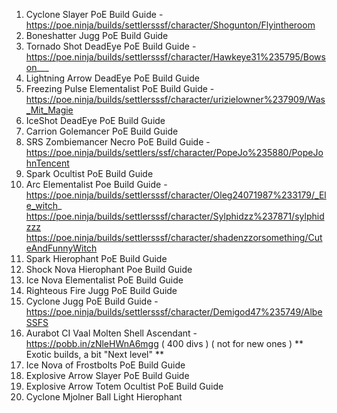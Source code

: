 1. Cyclone Slayer PoE Build Guide               - https://poe.ninja/builds/settlersssf/character/Shogunton/Flyintheroom
2. Boneshatter Jugg  PoE Build Guide
3. Tornado Shot DeadEye PoE Build Guide         - https://poe.ninja/builds/settlersssf/character/Hawkeye31%235795/Bowson___
4. Lightning Arrow DeadEye PoE Build Guide
5. Freezing Pulse Elementalist PoE Build Guide  - https://poe.ninja/builds/settlersssf/character/urizielowner%237909/Was_Mit_Magie
6. IceShot DeadEye PoE Build Guide
7. Carrion Golemancer PoE Build Guide
8. SRS Zombiemancer Necro PoE Build Guide       - https://poe.ninja/builds/settlers/ssf/character/PopeJo%235880/PopeJohnTencent
9. Spark Ocultist PoE Build Guide
10. Arc Elementalist Poe Build Guide            - https://poe.ninja/builds/settlersssf/character/Oleg24071987%233179/_Ele_witch_   https://poe.ninja/builds/settlersssf/character/Sylphidzz%237871/sylphidzzz   https://poe.ninja/builds/settlersssf/character/shadenzzorsomething/CuteAndFunnyWitch
11. Spark Hierophant PoE Build Guide
12. Shock Nova Hierophant Poe Build Guide
13. Ice Nova Elementalist PoE Build Guide
14. Righteous Fire Jugg PoE Build Guide
15. Cyclone Jugg PoE Build Guide                - https://poe.ninja/builds/settlersssf/character/Demigod47%235749/AlbeSSFS
16. Aurabot CI Vaal Molten Shell Ascendant      - https://pobb.in/zNleHWnA6mgg ( 400 divs ) ( not for new ones )
** Exotic builds, a bit "Next level" **
17. Ice Nova of Frostbolts PoE Build Guide
18. Explosive Arrow Slayer PoE Build Guide
19. Explosive Arrow Totem Ocultist PoE Build Guide
20. Cyclone Mjolner Ball Light Hierophant
